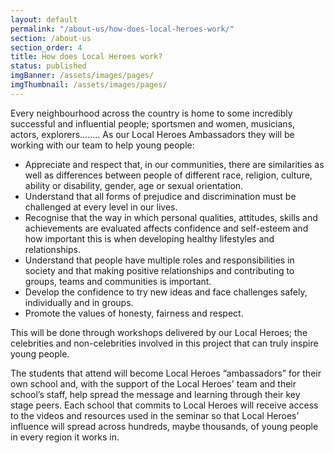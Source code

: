 ```yaml
---
layout: default
permalink: "/about-us/how-does-local-heroes-work/"
section: /about-us
section_order: 4
title: How does Local Heroes work?
status: published
imgBanner: /assets/images/pages/
imgThumbnail: /assets/images/pages/
---
```


Every neighbourhood across the country is home to some incredibly successful and influential people; sportsmen and women, musicians, actors, explorers........  As our Local Heroes Ambassadors they will be working with our team to help young people:

- Appreciate and respect that, in our communities, there are similarities as well as differences between people of different race, religion, culture, ability or disability, gender, age or sexual orientation.
- Understand that all forms of prejudice and discrimination must be challenged at every level in our lives.
- Recognise that the way in which personal qualities, attitudes, skills and achievements are evaluated affects confidence and self-esteem and how important this is when developing healthy lifestyles and relationships.
- Understand that people have multiple roles and responsibilities in society and that making positive relationships and contributing to groups, teams and communities is important.
- Develop the confidence to try new ideas and face challenges safely, individually and in groups.
- Promote the values of honesty, fairness and respect.

This will be done through workshops delivered by our Local Heroes; the celebrities and non-celebrities involved in this project that can truly inspire young people.

The students that attend will become Local Heroes “ambassadors” for their own school and, with the support of the Local Heroes' team and their school’s staff, help spread the message and learning through their key stage peers. Each school that commits to Local Heroes will receive access to the videos and resources used in the seminar so that Local Heroes’ influence will spread across hundreds, maybe thousands, of young people in every region it works in.
